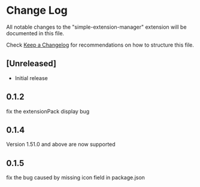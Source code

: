 # Change Log

All notable changes to the "simple-extension-manager" extension will be documented in this file.

Check [Keep a Changelog](http://keepachangelog.com/) for recommendations on how to structure this file.

## [Unreleased]

- Initial release

## 0.1.2

fix the extensionPack display bug

## 0.1.4

Version 1.51.0 and above are now supported

## 0.1.5

fix the bug caused by missing icon field in package.json